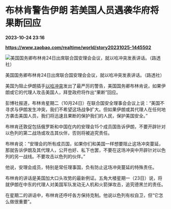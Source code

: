 # 布林肯警告伊朗 若美国人员遇袭华府将果断回应

**2023-10-24 23:16**

**https://www.zaobao.com/realtime/world/story20231025-1445502**

![美国国务卿布林肯24日出席联合国安理会会议，就以哈冲突发表讲话。（路透社）](https://static.zaobao.com/s3fs-public/styles/article_large_full/public/articles/2023/10/25/2023-10-24T155051Z1064746734RC23Z3A32MJFRTRMADP3ISRAEL-PALESTINIANS-UN.JPG?itok=dRGzjd3b "美国国务卿布林肯24日出席联合国安理会会议，就以哈冲突发表讲话。（路透社）")

美国国务卿布林肯24日出席联合国安理会会议，就以哈冲突发表讲话。（路透社）

美国为阻止伊朗插手[以哈冲突](https://www.zaobao.com/keywords/yi-ha-chong-tu)发出了最严厉的警告，美国国务卿布林肯说，如果伊朗或它的代理人攻击美国人，拜登政府将作出“果断”回应。

彭博社报道，布林肯星期二（10月24日）在联合国安全理事会会议上说：“美国不寻求与伊朗发生冲突，我们不希望这场战争扩大。但如果伊朗或其代理人在任何地方袭击美国人员，我们将迅速且果断的保护我们的人民，保护美国安全。”

布林肯还敦促包括俄罗斯和中国在内的安理会15个成员国告诉伊朗，不要开辟针对以色列的第二战场或攻击其伙伴，否则将被追究责任。

布林肯说：“安理会的所有成员国，如果你们和美国一样想要阻止这场冲突蔓延，那就告诉伊朗及其代理人，公开也好、私下也罢，不要在这场冲突中开辟针对以色列的另一战线。不要攻击以色列的伙伴。”

他说，安理会成员，特别是常任理事国，负有防止这场冲突蔓延的特殊责任。

布林肯的讲话是美国加大口头攻势的最新例证。五角大楼星期一（23日）说，将就伊朗在中东的代理人对美国军队发动无人机和火箭弹攻击，追究德黑兰的责任。

在星期二的讲话中，布林肯还呼吁各方保持克制。他说以色列有权自卫，但“它怎么做很重要”。